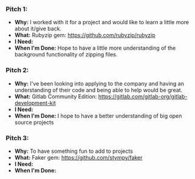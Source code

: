 ### Pitch 1: 

* **Why:** 
I worked with it for a project and would like to learn a little more about it/give back.
* **What:** 
Rubyzip gem: https://github.com/rubyzip/rubyzip
* **I Need:** 
* **When I'm Done:** 
Hope to have a little more understanding of the background functionality of zipping files.

### Pitch 2: 

* **Why:** 
I've been looking into applying to the company and having an understanding of their code and being able to help would be great.
* **What:** 
Gitlab Community Edition: https://gitlab.com/gitlab-org/gitlab-development-kit
* **I Need:** 
* **When I'm Done:** 
I hope to have a better understanding of big open source projects

### Pitch 3: 

* **Why:** 
To have something fun to add to projects
* **What:** 
Faker gem: https://github.com/stympy/faker
* **I Need:** 
* **When I'm Done:** 
